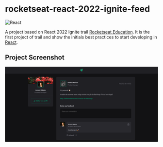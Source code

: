 # rocketseat-react-2022-ignite-feed

![React](https://img.shields.io/badge/react-%2320232a.svg?style=for-the-badge&logo=react&logoColor=%2361DAFB)

A project based on React 2022 Ignite trail [Rocketseat Education](https://github.com/rocketseat-education). It is the first project of trail and show the initials best practices to start developing in [React](https://reactjs.org/).

## Project Screenshot

![Ignite Feed Screenshot](/src/assets/project-screenshot.png "Ignite Feed Screenshot")
